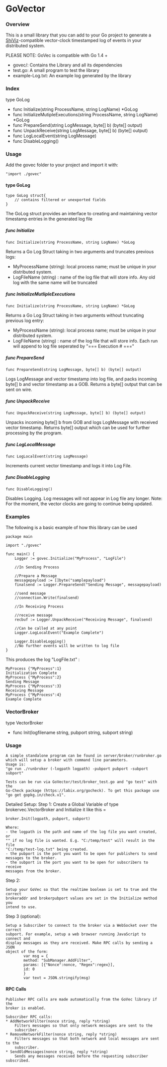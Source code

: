 GoVector
========

### Overview
This is a small library that you can add to your Go project to
generate a [ShiViz](http://bestchai.bitbucket.org/shiviz/)-compatible
vector-clock timestamped log of events in your distributed system.

PLEASE NOTE: GoVec is compatible with Go 1.4 + 

* govec/: Contains the Library and all its dependencies
* test.go: A small program to test the library
* example-Log.txt: An example log generated by the library

### Index

type GoLog
   * func Initialize(string ProcessName, string LogName) *GoLog
   * func InitializeMutipleExecutions(string ProcessName, string LogName) *GoLog
   * func PrepareSend(string LogMessage, byte[] b) (byte[] output)
   * func UnpackReceive(string LogMessage, byte[] b) (byte[] output)
   * func LogLocalEvent(string LogMessage)
   * func DisableLogging()
   

### Usage

Add the govec folder to your project and import it with:

	"import ./govec"


####   type GoLog

	type GoLog struct{
		// contains filtered or unexported fields
	}

 The GoLog struct provides an interface to creating and maintaining vector timestamp entries in the generated log file
 
#####   func Initialize

	func Initialize(string ProcessName, string LogName) *GoLog

Returns a Go Log Struct taking in two arguments and truncates previous logs:
* MyProcessName (string): local process name; must be unique in your distributed system.
* LogFileName (string) : name of the log file that will store info. Any old log with the same name will be truncated


#####   func InitializeMutlipleExecutions
	
	func Initialize(string ProcessName, string LogName) *GoLog

Returns a Go Log Struct taking in two arguments without truncating previous log entry:
* MyProcessName (string): local process name; must be unique in your distributed system.
* LogFileName (string) : name of the log file that will store info. Each run will append to log file seperated 
by "=== Execution # ==="

#####   func PrepareSend
	
	func PrepareSend(string LogMessage, byte[] b) (byte[] output)

Logs LogMessage and vector timestamp into log file, and packs incoming byte[] b and vector timestamp as a GOB. Returns a byte[] output that can be sent on wire.

#####   func UnpackReceive
	
	func UnpackReceive(string LogMessage, byte[] b) (byte[] output)
	
Unpacks incoming byte[] b from GOB and logs LogMessage with received vector timestamp. Returns byte[] output which can be used for further processing by the program.

#####   func LogLocalMessage

	func LogLocalEvent(string LogMessage)
	
Increments current vector timestamp and logs it into Log File. 

#####   func DisableLogging

	func DisableLogging()
	
Disables Logging. Log messages will not appear in Log file any longer.
Note: For the moment, the vector clocks are going to continue being updated.

###   Examples

The following is a basic example of how this library can be used 

	package main

	import "./govec"

	func main() {
		Logger := govec.Initialize("MyProcess", "LogFile")
		
		//In Sending Process
		
		//Prepare a Message
		messagepayload := []byte("samplepayload")
		finalsend := Logger.PrepareSend("Sending Message", messagepayload)
		
		//send message
		//connection.Write(finalsend)

		//In Receiving Process
		
		//receive message
		recbuf := Logger.UnpackReceive("Receiving Message", finalsend)

		//Can be called at any point 
		Logger.LogLocalEvent("Example Complete")
		
		Logger.DisableLogging()
		//No further events will be written to log file
	}

This produces the log "LogFile.txt" :

	MyProcess {"MyProcess":1}
	Initialization Complete
	MyProcess {"MyProcess":2}
	Sending Message
	MyProcess {"MyProcess":3}
	Receiving Message
	MyProcess {"MyProcess":4}
	Example Complete

### VectorBroker

type VectorBroker
   * func Init(logfilename string, pubport string, subport string)

### Usage

    A simple standalone program can be found in server/broker/runbroker.go 
    which will setup a broker with command line parameters.
   	Usage is: 
    "go run ./runbroker (-logpath logpath) -pubport pubport -subport subport"

    Tests can be run via GoVector/test/broker_test.go and "go test" with the 
    Go-Check package (https://labix.org/gocheck). To get this package use 
    "go get gopkg.in/check.v1".
    
Detailed Setup:
Step 1:
    Create a Global Variable of type brokervec.VectorBroker and Initialize 
    it like this =

    broker.Init(logpath, pubport, subport)
    
    Where:
    - the logpath is the path and name of the log file you want created, or 
    "" if no log file is wanted. E.g. "C:/temp/test" will result in the file 
    "C:/temp/test-log.txt" being created.
    - the pubport is the port you want to be open for publishers to send
    messages to the broker.
    - the subport is the port you want to be open for subscribers to receive 
    messages from the broker.

Step 2:

    Setup your GoVec so that the realtime boolean is set to true and the correct
    brokeraddr and brokerpubport values are set in the Initialize method you
    intend to use.

Step 3 (optional):

    Setup a Subscriber to connect to the broker via a WebSocket over the correct
    subport. For example, setup a web browser running JavaScript to connect and
    display messages as they are received. Make RPC calls by sending a JSON 
    object of the form:
            var msg = {
            method: "SubManager.AddFilter", 
            params: [{"Nonce":nonce, "Regex":regex}], 
            id: 0
            }
            var text = JSON.stringify(msg)

####   RPC Calls

    Publisher RPC calls are made automatically from the GoVec library if the 
    broker is enabled.
    
    Subscriber RPC calls:
    * AddNetworkFilter(nonce string, reply *string)
        Filters messages so that only network messages are sent to the 
        subscriber.      
    * RemoveNetworkFilter(nonce string, reply *string)
        Filters messages so that both network and local messages are sent to the 
        subscriber.
    * SendOldMessages(nonce string, reply *string)
        Sends any messages received before the requesting subscriber subscribed.
 
